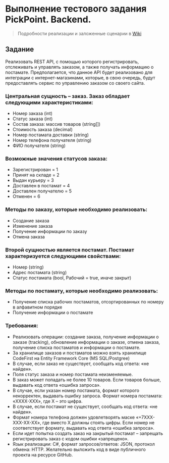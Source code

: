 # Выполнение тестового задания PickPoint. Backend.
> Подробности реализации и заложенные сценарии в [Wiki](https://github.com/Trosh-A/PickPoint.back/wiki/Общие-сведения)

## Задание
Реализовать REST API, с помощью которого регистрировать, отслеживать и управлять заказом, а также получать информацию о постамате. Предполагается, что данное API будет реализовано для интеграции с интернет-магазинами, которые, в свою очередь, будут предоставлять сервис по управлению заказом со своего сайта.
### Центральная сущность – заказ. Заказ обладает следующими характеристиками:
- Номер заказа (int)
- Статус заказа (int)
- Состав заказа: массив товаров (string[])
- Стоимость заказа (decimal)
- Номер постамата доставки (string)
- Номер телефона получателя (string)
- ФИО получателя (string)
### Возможные значения статусов заказа:
- Зарегистрирован = 1
- Принят на складе = 2
- Выдан курьеру = 3
- Доставлен в постамат = 4
- Доставлен получателю = 5
- Отменен = 6
### Методы по заказу, которые необходимо реализовать:
- Создание заказа
- Изменение заказа
- Получение информации по заказу
- Отмена заказа
### Второй сущностью является постамат. Постамат характеризуется следующими свойствами:
- Номер (string)
- Адрес постамата (string)
- Статус постамата (bool, Рабочий = true, иначе закрыт)
### Методы по постамату, которые необходимо реализовать:
- Получение списка рабочих постаматов, отсортированных по номеру в алфавитном порядке
- Получение информации о постамате
### Требования:
- Реализовать операции: создание заказа, получение информации о заказе (tracking), обновление информации о заказе, отмена заказа, получение списка постаматов и информации о постамате.
- За хранилище заказов и постаматов можно взять хранилище CodeFirst на Entity Framework Core (MS SQL/Postgree)
- В случае, если заказ не существует, сообщать код ответа: «не найден».
- Поля статус заказа и номер постамата неизменяемые.
- В заказ может попадать не более 10 товаров. Если товаров больше, выдавать код ответа «ошибка запроса».
- В случае, если указан номер постамата, формат которого некорректен, выдавать ошибку запроса. Формат номера постамата: «XXXX-XXX», где X – это цифра.
- В случае, если постамат не существует, сообщать код ответа: «не найден».
- Формат номера телефона должен удовлетворять маске «+7XXX-XXX-XX-XX», где вместо X должны стоять цифры. Если номер не соответствует формату, выдавать код ответа «ошибка запроса».
- Если идет попытка создать заказ на закрытый постамат – запрещать регистрировать заказ с кодом ошибки «запрещено».
- Язык реализации: C#, формат запросов/ответов: JSON, протокол обмена: HTTP. Желательно выложить код в виде публичного проекта на ресурсе GitHub.
